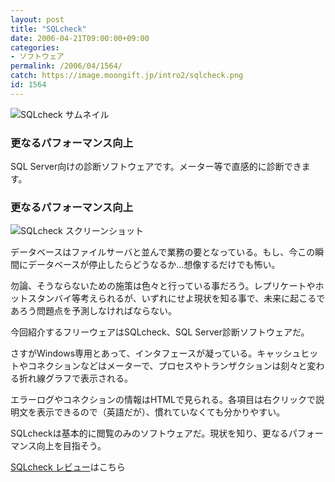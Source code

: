 ```yaml
---
layout: post
title: "SQLcheck"
date: 2006-04-21T09:00:00+09:00
categories:
- ソフトウェア
permalink: /2006/04/1564/
catch: https://image.moongift.jp/intro2/sqlcheck.png
id: 1564
---
```

 ![SQLcheck サムネイル](https://image.moongift.jp/intro2/sqlcheck.t.png "SQLcheck サムネイル")
  

### 更なるパフォーマンス向上
  
SQL Server向けの診断ソフトウェアです。メーター等で直感的に診断できます。  
<!--more-->  

### 更なるパフォーマンス向上
  

![SQLcheck スクリーンショット](https://image.moongift.jp/intro2/sqlcheck.png "SQLcheck スクリーンショット")

  

データベースはファイルサーバと並んで業務の要となっている。もし、今この瞬間にデータベースが停止したらどうなるか…想像するだけでも怖い。

  

勿論、そうならないための施策は色々と行っている事だろう。レプリケートやホットスタンバイ等考えられるが、いずれにせよ現状を知る事で、未来に起こるであろう問題点を予測しなければならない。

  

今回紹介するフリーウェアはSQLcheck、SQL Server診断ソフトウェアだ。

  

さすがWindows専用とあって、インタフェースが凝っている。キャッシュヒットやコネクションなどはメーターで、プロセスやトランザクションは刻々と変わる折れ線グラフで表示される。

  

エラーログやコネクションの情報はHTMLで見られる。各項目は右クリックで説明文を表示できるので（英語だが）、慣れていなくても分かりやすい。

  

SQLcheckは基本的に閲覧のみのソフトウェアだ。現状を知り、更なるパフォーマンス向上を目指そう。

  

[SQLcheck レビュー](http://oss.moongift.jp/review/i-1568.html)はこちら

